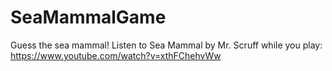 # SeaMammalGame
Guess the sea mammal!
Listen to Sea Mammal by Mr. Scruff while you play: https://www.youtube.com/watch?v=xthFChehvWw
